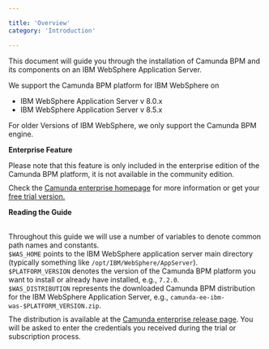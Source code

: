```yaml
---

title: 'Overview'
category: 'Introduction'

---
```



This document will guide you through the installation of Camunda BPM and its components on an IBM WebSphere Application Server.

<div class="alert alert-info">
  We support the Camunda BPM platform for IBM WebSphere on

  <ul>
    <li>IBM WebSphere Application Server v 8.0.x</li>
    <li>IBM WebSphere Application Server v 8.5.x</li>
  </ul>

  For older Versions of IBM WebSphere, we only support the Camunda BPM engine.
</div>

<div class="alert alert-warning">
 <p><strong>Enterprise Feature</strong></p>
 Please note that this feature is only included in the enterprise edition of the Camunda BPM platform, it is not available in the community edition.
 <p style="margin-top:10px">Check the <a href="http://camunda.com/bpm/enterprise/ ">Camunda enterprise homepage</a> for more information or get your <a href="http://camunda.com/bpm/enterprise/trial/">free trial version.</a></p></div>

<div class="alert alert-info">
  <p><strong>Reading the Guide</strong></p><br> 
  Throughout this guide we will use a number of variables to denote common path names and constants.<br>
  <code>$WAS_HOME</code> points to the IBM WebSphere application server main directory (typically something like <code>/opt/IBM/WebSphere/AppServer</code>). <br>
  <code>$PLATFORM_VERSION</code> denotes the version of the Camunda BPM platform you want to install or already have installed, e.g., <code>7.2.0</code>. <br>
  <code>$WAS_DISTRIBUTION</code> represents the downloaded Camunda BPM distribution for the IBM WebSphere Application Server, e.g., <code>camunda-ee-ibm-was-$PLATFORM_VERSION.zip</code>.
  <p style="margin-top:10px">
    The distribution is available at the <a href="http://camunda.org/enterprise-release/camunda-bpm/ibm-was/">Camunda enterprise release page</a>.
    You will be asked to enter the credentials you received during the trial or subscription process.
  </p>
</div>
